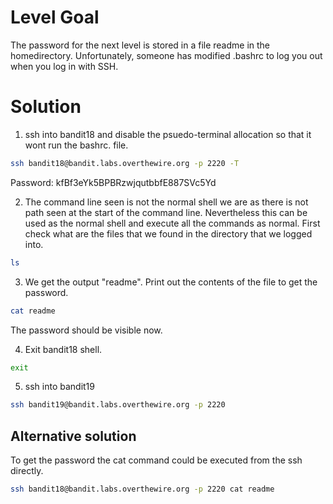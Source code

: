 # Level Goal
The password for the next level is stored in a file readme in the homedirectory. Unfortunately, someone has modified .bashrc to log you out when you log in with SSH.

# Solution

1. ssh into bandit18 and disable the psuedo-terminal allocation so that it wont run the bashrc. file.
```Bash
ssh bandit18@bandit.labs.overthewire.org -p 2220 -T
```
Password: kfBf3eYk5BPBRzwjqutbbfE887SVc5Yd

2. The command line seen is not the normal shell we are as there is not path seen at the start of the command line. Nevertheless this can be used as the normal shell and execute all the commands as normal. First check what are the files that we found in the directory that we logged into.
```Bash
ls
```

3. We get the output "readme". Print out the contents of the file to get the password.
```Bash
cat readme
```
The password should be visible now.

4. Exit bandit18 shell.
```Bash
exit
```
5. ssh into bandit19
```Bash
ssh bandit19@bandit.labs.overthewire.org -p 2220
```

## Alternative solution

To get the password the cat command could be executed from the ssh directly.
```Bash
ssh bandit18@bandit.labs.overthewire.org -p 2220 cat readme
```
